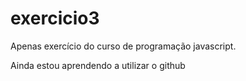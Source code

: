 # exercicio3
Apenas exercício do curso de programação javascript.

Ainda estou aprendendo a utilizar o github 
